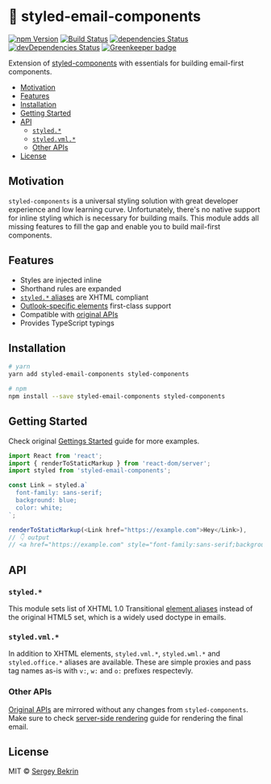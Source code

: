 # 💌 styled-email-components

[![npm Version](https://img.shields.io/npm/v/styled-email-components.svg)](https://www.npmjs.com/package/styled-email-components)
[![Build Status](https://img.shields.io/travis/sbekrin/styled-email-components.svg)](https://travis-ci.org/sbekrin/styled-email-components)
[![dependencies Status](https://img.shields.io/david/sbekrin/styled-email-components.svg)](https://david-dm.org/sbekrin/styled-email-components)
[![devDependencies Status](https://img.shields.io/david/dev/sbekrin/styled-email-components.svg)](https://david-dm.org/sbekrin/styled-email-components?type=dev)
[![Greenkeeper badge](https://badges.greenkeeper.io/sbekrin/styled-email-components.svg)](https://greenkeeper.io/)

Extension of [styled-components](https://www.styled-components.com/) with
essentials for building email-first components.

<!-- START doctoc generated TOC please keep comment here to allow auto update -->
<!-- DON'T EDIT THIS SECTION, INSTEAD RE-RUN doctoc TO UPDATE -->

- [Motivation](#motivation)
- [Features](#features)
- [Installation](#installation)
- [Getting Started](#getting-started)
- [API](#api)
  - [`styled.*`](#styled)
  - [`styled.vml.*`](#styledvml)
  - [Other APIs](#other-apis)
- [License](#license)

<!-- END doctoc generated TOC please keep comment here to allow auto update -->

## Motivation

`styled-components` is a universal styling solution with great developer
experience and low learning curve. Unfortunately, there's no native support for
inline styling which is necessary for building mails. This module adds all
missing features to fill the gap and enable you to build mail-first components.

## Features

- Styles are injected inline
- Shorthand rules are expanded
- [`styled.*` aliases](./src/utils/xhtmlElements.js) are XHTML compliant
- [Outlook-specific elements](#styledvml) first-class support
- Compatible with [original APIs](https://www.styled-components.com/docs/api)
- Provides TypeScript typings

## Installation

```sh
# yarn
yarn add styled-email-components styled-components

# npm
npm install --save styled-email-components styled-components
```

## Getting Started

Check original
[Gettings Started](https://www.styled-components.com/docs/basics#getting-started)
guide for more examples.

```js
import React from 'react';
import { renderToStaticMarkup } from 'react-dom/server';
import styled from 'styled-email-components';

const Link = styled.a`
  font-family: sans-serif;
  background: blue;
  color: white;
`;

renderToStaticMarkup(<Link href="https://example.com">Hey</Link>),
// 👇 output
// <a href="https://example.com" style="font-family:sans-serif;background-color:blue;color:white;">Hey</a>
```

## API

### `styled.*`

This module sets list of XHTML 1.0 Transitional
[element aliases](./src/utils/xhtmlElements.js) instead of the original HTML5
set, which is a widely used doctype in emails.

### `styled.vml.*`

In addition to XHTML elements, `styled.vml.*`, `styled.wml.*` and
`styled.office.*` aliases are available. These are simple proxies and pass tag
names as-is with `v:`, `w:` and `o:` prefixes respectevly.

### Other APIs

[Original APIs](https://www.styled-components.com/docs/api) are mirrored without
any changes from `styled-components`. Make sure to check
[server-side rendering](https://www.styled-components.com/docs/advanced#server-side-rendering)
guide for rendering the final email.

## License

MIT &copy; [Sergey Bekrin](http://bekrin.me/)
